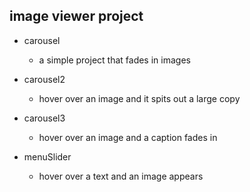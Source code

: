 image viewer project
-----------------------------------------


- carousel 
	- a simple project that fades in images

- carousel2 
	- hover over an image and it spits out a large copy

- carousel3 
	- hover over an image and a caption fades in

- menuSlider
	- hover over a text and an image appears

